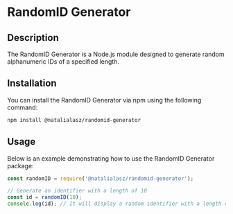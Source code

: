# RandomID Generator

## Description

The RandomID Generator is a Node.js module designed to generate random alphanumeric IDs of a specified length.

## Installation

You can install the RandomID Generator via npm using the following command:

```bash
npm install @natalialasz/randomid-generator
```
## Usage

Below is an example demonstrating how to use the RandomID Generator package:

```javascript
const randomID = require('@natalialasz/randomid-generator');

// Generate an identifier with a length of 10
const id = randomID(10);
console.log(id); // It will display a random identifier with a length of 10